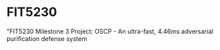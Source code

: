 # FIT5230
"FIT5230 Milestone 3 Project: OSCP - An ultra-fast, 4.46ms adversarial purification defense system
